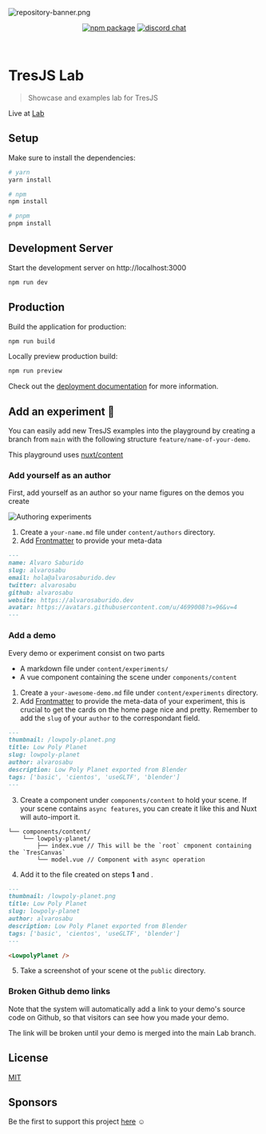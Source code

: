 ![repository-banner.png](/public/github-banner.png)

<p align="center">
  <a href="https://www.npmjs.com/package/@tresjs/core"><img src="https://img.shields.io/npm/v/@tresjs/core?color=%2382DBCA" alt="npm package"></a>
  <a href="https://discord.gg/UCr96AQmWn"><img src="https://img.shields.io/badge/chat-discord-purple?style=flat&logo=discord" alt="discord chat"></a>
</p>
<br/>

# TresJS Lab

> Showcase and examples lab for TresJS

Live at [Lab](https://lab.tresjs.org/)

## Setup

Make sure to install the dependencies:

```bash
# yarn
yarn install

# npm
npm install

# pnpm
pnpm install
```

## Development Server

Start the development server on http://localhost:3000

```bash
npm run dev
```

## Production

Build the application for production:

```bash
npm run build
```

Locally preview production build:

```bash
npm run preview
```

Check out the [deployment documentation](https://nuxt.com/docs/getting-started/deployment) for more information.

## Add an experiment 🧪

You can easily add new TresJS examples into the playground by creating a branch from `main` with the following structure `feature/name-of-your-demo`.

This playground uses [nuxt/content](https://content.nuxtjs.org/)

### Add yourself as an author

First, add yourself as an author so your name figures on the demos you create

![Authoring experiments](public/author.png)

1. Create a `your-name.md` file under `content/authors` directory.
2. Add [Frontmatter](https://content.nuxtjs.org/guide/writing/markdown#front-matter) to provide your meta-data

```md
---
name: Alvaro Saburido
slug: alvarosabu
email: hola@alvarosaburido.dev
twitter: alvarosabu
github: alvarosabu
website: https://alvarosaburido.dev
avatar: https://avatars.githubusercontent.com/u/4699008?s=96&v=4
---
```

### Add a demo

Every demo or experiment consist on two parts

- A markdown file under `content/experiments/`
- A vue component containing the scene under `components/content`

1. Create a `your-awesome-demo.md` file under `content/experiments` directory.
2. Add [Frontmatter](https://content.nuxtjs.org/guide/writing/markdown#front-matter) to provide the meta-data of your experiment, this is crucial to get the cards on the home page nice and pretty. Remember to add the `slug` of your `author` to the correspondant field.

```md
---
thumbnail: /lowpoly-planet.png
title: Low Poly Planet
slug: lowpoly-planet
author: alvarosabu
description: Low Poly Planet exported from Blender
tags: ['basic', 'cientos', 'useGLTF', 'blender']
---
```

3. Create a component under `components/content` to hold your scene. If your scene contains `async features`, you can create it like this and Nuxt will auto-import it.

```
└── components/content/
    └── lowpoly-planet/
        ├── index.vue // This will be the `root` cmponent containing the `TresCanvas`
        └── model.vue // Component with async operation
```

4. Add it to the file created on steps **1** and .

```md
---
thumbnail: /lowpoly-planet.png
title: Low Poly Planet
slug: lowpoly-planet
author: alvarosabu
description: Low Poly Planet exported from Blender
tags: ['basic', 'cientos', 'useGLTF', 'blender']
---

<LowpolyPlanet />
```

5. Take a screenshot of your scene ot the `public` directory.

### Broken Github demo links

Note that the system will automatically add a link to your demo's source code on Github, so that visitors can see how you made your demo. 

The link will be broken until your demo is merged into the main Lab branch.

## License

[MIT](/LICENSE)

## Sponsors

Be the first to support this project [here](https://github.com/sponsors/alvarosabu) ☺️
